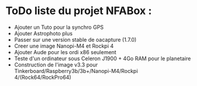 # ToDo liste du projet NFABox :

- Ajouter un Tuto pour la synchro GPS
- Ajouter Astrophoto plus
- Passer sur une version stable de oacapture (1.7.0)
- Creer une image Nanopi-M4 et Rockpi 4
- Ajouter Aude pour les ordi x86 seulement
- Teste d'un ordinateur sous Celeron J1900 + 4Go RAM pour le planetaire
- Construction de l'image v3.3 pour Tinkerboard/Raspberry3b/3b+/Nanopi-M4/Rockpi 4/(Rock64/RockPro64)

